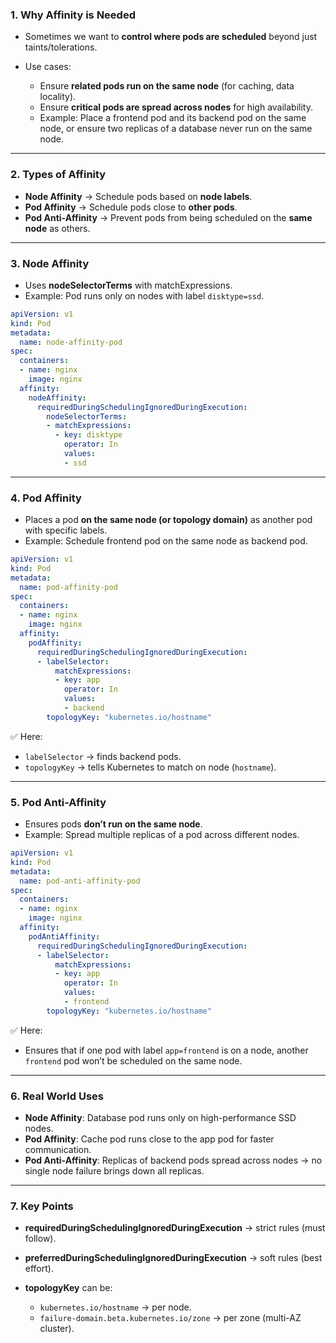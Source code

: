 ### 1. Why Affinity is Needed

* Sometimes we want to **control where pods are scheduled** beyond just taints/tolerations.
* Use cases:

  * Ensure **related pods run on the same node** (for caching, data locality).
  * Ensure **critical pods are spread across nodes** for high availability.
  * Example: Place a frontend pod and its backend pod on the same node, or ensure two replicas of a database never run on the same node.

---

### 2. Types of Affinity

* **Node Affinity** → Schedule pods based on **node labels**.
* **Pod Affinity** → Schedule pods close to **other pods**.
* **Pod Anti-Affinity** → Prevent pods from being scheduled on the **same node** as others.

---

### 3. Node Affinity

* Uses **nodeSelectorTerms** with matchExpressions.
* Example: Pod runs only on nodes with label `disktype=ssd`.

```yaml
apiVersion: v1
kind: Pod
metadata:
  name: node-affinity-pod
spec:
  containers:
  - name: nginx
    image: nginx
  affinity:
    nodeAffinity:
      requiredDuringSchedulingIgnoredDuringExecution:
        nodeSelectorTerms:
        - matchExpressions:
          - key: disktype
            operator: In
            values:
            - ssd
```

---

### 4. Pod Affinity

* Places a pod **on the same node (or topology domain)** as another pod with specific labels.
* Example: Schedule frontend pod on the same node as backend pod.

```yaml
apiVersion: v1
kind: Pod
metadata:
  name: pod-affinity-pod
spec:
  containers:
  - name: nginx
    image: nginx
  affinity:
    podAffinity:
      requiredDuringSchedulingIgnoredDuringExecution:
      - labelSelector:
          matchExpressions:
          - key: app
            operator: In
            values:
            - backend
        topologyKey: "kubernetes.io/hostname"
```

✅ Here:

* `labelSelector` → finds backend pods.
* `topologyKey` → tells Kubernetes to match on node (`hostname`).

---

### 5. Pod Anti-Affinity

* Ensures pods **don’t run on the same node**.
* Example: Spread multiple replicas of a pod across different nodes.

```yaml
apiVersion: v1
kind: Pod
metadata:
  name: pod-anti-affinity-pod
spec:
  containers:
  - name: nginx
    image: nginx
  affinity:
    podAntiAffinity:
      requiredDuringSchedulingIgnoredDuringExecution:
      - labelSelector:
          matchExpressions:
          - key: app
            operator: In
            values:
            - frontend
        topologyKey: "kubernetes.io/hostname"
```

✅ Here:

* Ensures that if one pod with label `app=frontend` is on a node, another `frontend` pod won’t be scheduled on the same node.

---

### 6. Real World Uses

* **Node Affinity**: Database pod runs only on high-performance SSD nodes.
* **Pod Affinity**: Cache pod runs close to the app pod for faster communication.
* **Pod Anti-Affinity**: Replicas of backend pods spread across nodes → no single node failure brings down all replicas.

---

### 7. Key Points

* **requiredDuringSchedulingIgnoredDuringExecution** → strict rules (must follow).
* **preferredDuringSchedulingIgnoredDuringExecution** → soft rules (best effort).
* **topologyKey** can be:

  * `kubernetes.io/hostname` → per node.
  * `failure-domain.beta.kubernetes.io/zone` → per zone (multi-AZ cluster).

